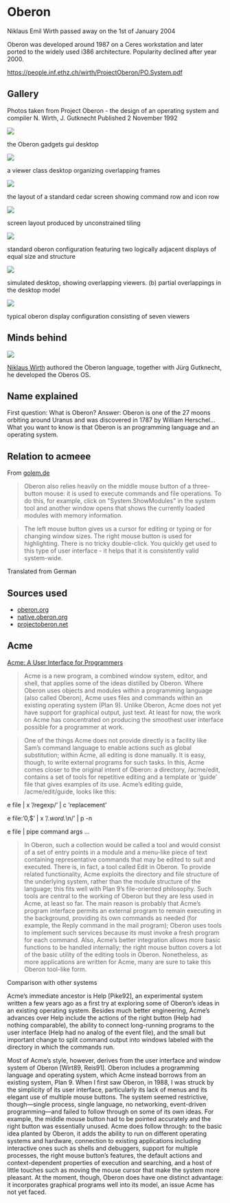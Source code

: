 # Oberon

Niklaus Emil Wirth passed away on the 1st of January 2004

Oberon was developed around 1987 on a Ceres workstation and later ported to the widely used i386 architecture. Popularity declined after year 2000.

https://people.inf.ethz.ch/wirth/ProjectOberon/PO.System.pdf

## Gallery

Photos taken from Project Oberon - the design of an operating system and compiler
N. Wirth, J. Gutknecht
Published 2 November 1992

<img src=/pix/oberon1.avif>

the Oberon gadgets gui desktop

<img src=/pix/oberon2.avif>

a viewer class desktop organizing overlapping frames

<img src=/pix/oberon3.avif>

the layout of a standard cedar screen showing command row and icon row

<img src=/pix/oberon4.avif>

screen layout produced by unconstrained tiling

<img src=/pix/oberon5.avif>

standard oberon configuration featuring two logically adjacent displays of equal size and structure

<img src=/pix/oberon6.avif>

simulated desktop, showing overlapping viewers. (b) partial overlappings in the desktop model

<img src=/pix/oberon7.avif>

typical oberon display configuration consisting of seven viewers

## Minds behind

<img src=/pix/niklaus-wirth.avif>

[Niklaus Wirth](https://people.inf.ethz.ch/wirth/) authored the Oberon language, together with Jürg Gutknecht, he developed the Oberos OS.

## Name explained

First question: What is Oberon? Answer: Oberon is one of the 27 moons orbiting around Uranus and was discovered in 1787 by William Herschel... What you want to know is that Oberon is an programming language and an operating system. 

## Relation to acmeee

From [golem.de](https://www.golem.de/news/oberon-eth-das-schweizer-system-2301-170754-2.html)

> Oberon also relies heavily on the middle mouse button of a three-button mouse: it is used to execute commands and file operations. To do this, for example, click on "System.ShowModules" in the system tool and another window opens that shows the currently loaded modules with memory information.

> The left mouse button gives us a cursor for editing or typing or for changing window sizes. The right mouse button is used for highlighting. There is no tricky double-click. You quickly get used to this type of user interface - it helps that it is consistently valid system-wide.

Translated from German

## Sources used

- [oberon.org](https://oberon.org)
- [native.oberon.org](http://native.oberon.org/)
- [projectoberon.net](https://www.projectoberon.net/)

## Acme

[Acme: A User Interface for Programmers](https://doc.cat-v.org/plan_9/4th_edition/papers/acme/)

> Acme is a new program, a combined window system, editor, and shell, that applies some of the ideas distilled by Oberon. Where Oberon uses objects and modules within a programming language (also called Oberon), Acme uses files and commands within an existing operating system (Plan 9). Unlike Oberon, Acme does not yet have support for graphical output, just text. At least for now, the work on Acme has concentrated on producing the smoothest user interface possible for a programmer at work.

> One of the things Acme does not provide directly is a facility like Sam’s command language to enable actions such as global substitution; within Acme, all editing is done manually. It is easy, though, to write external programs for such tasks. In this, Acme comes closer to the original intent of Oberon: a directory, /acme/edit, contains a set of tools for repetitive editing and a template or ‘guide’ file that gives examples of its use. Acme’s editing guide, /acme/edit/guide, looks like this:

e file | x ’/regexp/’ | c ’replacement’

e file:’0,$’ | x ’/.*word.*\n/’ | p -n

e file | pipe command args ...

> In Oberon, such a collection would be called a tool and would consist of a set of entry points in a module and a menu-like piece of text containing representative commands that may be edited to suit and executed. There is, in fact, a tool called Edit in Oberon. To provide related functionality, Acme exploits the directory and file structure of the underlying system, rather than the module structure of the language; this fits well with Plan 9’s file-oriented philosophy. Such tools are central to the working of Oberon but they are less used in Acme, at least so far. The main reason is probably that Acme’s program interface permits an external program to remain executing in the background, providing its own commands as needed (for example, the Reply command in the mail program); Oberon uses tools to implement such services because its must invoke a fresh program for each command. Also, Acme’s better integration allows more basic functions to be handled internally; the right mouse button covers a lot of the basic utility of the editing tools in Oberon. Nonetheless, as more applications are written for Acme, many are sure to take this Oberon tool-like form.

Comparison with other systems

Acme’s immediate ancestor is Help [Pike92], an experimental system written a few years ago as a first try at exploring some of Oberon’s ideas in an existing operating system. Besides much better engineering, Acme’s advances over Help include the actions of the right button (Help had nothing comparable), the ability to connect long-running programs to the user interface (Help had no analog of the event file), and the small but important change to split command output into windows labeled with the directory in which the commands run.

Most of Acme’s style, however, derives from the user interface and window system of Oberon [Wirt89, Reis91]. Oberon includes a programming language and operating system, which Acme instead borrows from an existing system, Plan 9. When I first saw Oberon, in 1988, I was struck by the simplicity of its user interface, particularly its lack of menus and its elegant use of multiple mouse buttons. The system seemed restrictive, though—single process, single language, no networking, event-driven programming—and failed to follow through on some of its own ideas. For example, the middle mouse button had to be pointed accurately and the right button was essentially unused. Acme does follow through: to the basic idea planted by Oberon, it adds the ability to run on different operating systems and hardware, connection to existing applications including interactive ones such as shells and debuggers, support for multiple processes, the right mouse button’s features, the default actions and context-dependent properties of execution and searching, and a host of little touches such as moving the mouse cursor that make the system more pleasant. At the moment, though, Oberon does have one distinct advantage: it incorporates graphical programs well into its model, an issue Acme has not yet faced.

